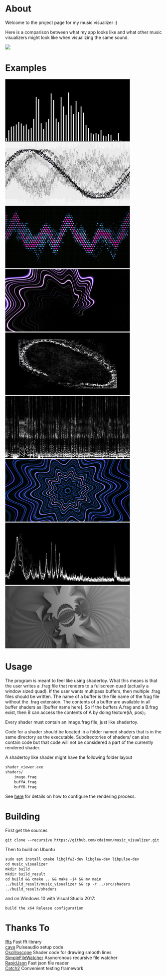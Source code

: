 # About
Welcome to the project page for my music visualizer :)

Here is a comparison between what my app looks like and what other music
visualizers might look like when visualizing the same sound.

![](/docs/anim.gif)

# Examples

<img width="400" height="200" src="example0.PNG"> <img width="400" height="200" src="example3.png"> <img width="400" height="200" src="example6.PNG">
<img width="400" height="200" src="example1.png"> <img width="400" height="200" src="example4.png"> <img width="400" height="200" src="example7.PNG">
<img width="400" height="200" src="example2.png"> <img width="400" height="200" src="example5.png"> <img width="400" height="200" src="example8.PNG">

# Usage

The program is meant to feel like using shadertoy. What this means is that the user writes a .frag file that renders to a fullscreen quad (actually a window sized quad). If the user wants multipass buffers, then multiple .frag files should be written. The name of a buffer is the file name of the frag file without the .frag extension. The contents of a buffer are available in all buffer shaders as i[buffer name here]. So if the buffers A.frag and a B.frag exist, then B can access the contents of A by doing texture(iA, pos);.

Every shader must contain an image.frag file, just like shadertoy.

Code for a shader should be located in a folder named shaders that is in the same directory as the executable. Subdirectories of shaders/ can also contain code but that code will not be considered a part of the currently rendered shader.

A shadertoy like shader might have the following folder layout

	shader_viewer.exe
	shaders/
		image.frag
		buffA.frag
		buffB.frag

See [here](/docs/advanced.md) for details on how to configure the rendering process.

# Building

First get the sources
```
git clone --recursive https://github.com/xdaimon/music_visualizer.git
```
Then to build on Ubuntu
```
sudo apt install cmake libglfw3-dev libglew-dev libpulse-dev
cd music_visualizer
mkdir build
mkdir build_result
cd build && cmake .. && make -j4 && mv main ../build_result/music_visualizer && cp -r ../src/shaders ../build_result/shaders
```

and on Windows 10 with Visual Studio 2017:
```
build the x64 Release configuration
```

# Thanks To

<a href="https://github.com/linkotec/ffts">ffts</a>
	Fast fft library<br>
<a href="https://github.com/karlstav/cava">cava</a>
	Pulseaudio setup code<br>
<a href="https://github.com/kritzikratzi/Oscilloscope">Oscilloscope</a>
	Shader code for drawing smooth lines<br>
<a href="https://github.com/shadowndacorner/SimpleFileWatcher">SimpleFileWatcher</a>
	Asyncronous recursive file watcher<br>
<a href="https://github.com/rapidjson/rapidjson">RapidJson</a>
	Fast json file reader<br>
<a href="https://github.com/catchorg/Catch2">Catch2</a>
	Convenient testing framework<br>
